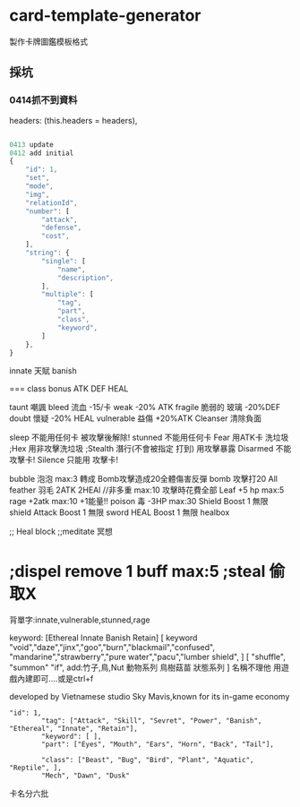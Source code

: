 # card-template-generator

製作卡牌圖鑑模板格式

## 採坑 
### 0414抓不到資料
headers: (this.headers = headers),

```js

0413 update
0412 add initial
{
    "id": 1,
    "set",
    "mode",
    "img",
    "relationId",
    "number": [
        "attack",
        "defense",
        "cost",
    ],
    "string": {
        "single": [
            "name",
            "description",
        ],
        "multiple": [
            "tag",
            "part",
            "class",
            "keyword",
        ]
    },
}
```

innate 天賦
banish

===
class bonus ATK DEF HEAL

taunt 嘲諷 
bleed 流血 -15/卡
weak  -20% ATK
fragile 脆弱的 玻璃 -20%DEF
doubt 懷疑 -20% HEAL
vulnerable 益傷 +20%ATK 
Cleanser 清除負面

sleep 不能用任何卡 被攻擊後解除!
stunned 不能用任何卡
Fear 用ATK卡 洗垃圾
;Hex 用非攻擊洗垃圾
;Stealth 潛行(不會被指定 打到) 用攻擊暴露
Disarmed 不能 攻擊卡!
Silence  只能用 攻擊卡!


bubble 泡泡 max:3 轉成 Bomb攻擊造成20全體傷害反彈
bomb 攻擊打20 All
feather 羽毛 2ATK 2HEAl //非多重 max:10 攻擊時花費全部
Leaf +5 hp max:5
rage +2atk max:10  +1能量!!
poison 毒 -3HP max:30
Shield Boost 1 無限 shield
Attack Boost 1 無限 sword
HEAL   Boost 1 無限 healbox

;; Heal block
;;meditate 冥想

;dispel remove 1 buff max:5
;steal 偷取X
===
背單字:innate,vulnerable,stunned,rage

keyword:
[Ethereal Innate Banish Retain]
[
keyword
"void","daze","jinx","goo","burn","blackmail","confused",
"mandarine","strawberry","pure water","pacu","lumber shield",
]
[
"shuffle",
"summon"
"if",
add:竹子,鳥,Nut
動物系列 鳥樹菇苗
狀態系列
]
名稱不理他 用遊戲內建即可....或是ctrl+f

developed by Vietnamese studio Sky Mavis,known for its in-game economy

    "id": 1,
            "tag": ["Attack", "Skill", "Sevret", "Power", "Banish", "Ethereal", "Innate", "Retain"], 
            "keyword": [ ],
            "part": ["Eyes", "Mouth", "Ears", "Horn", "Back", "Tail"],

            "class": ["Beast", "Bug", "Bird", "Plant", "Aquatic", "Reptile", ],
            "Mech", "Dawn", "Dusk"

卡名分六批
            